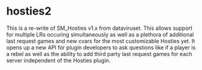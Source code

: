 hosties2
========

This is a re-write of SM_Hosties v1.x from dataviruset. This allows support for multiple LRs occuring simultaneously as well as a plethora of additional last request games and new cvars for the most customizable Hosties yet. It opens up a new API for plugin developers to ask questions like if a player is a rebel as well as the ability to add third party last request games for each server independent of the Hosties plugin.
